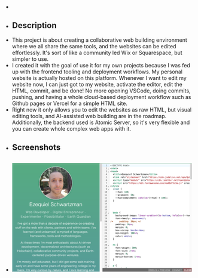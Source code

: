 -
- ## Description
- This project is about creating a collaborative web building environment where we all share the same tools, and the websites can be edited effortlessly. It's sort of like a community led Wix or Squarespace, but simpler to use.
- I created it with the goal of use it for my own projects because I was fed up with the frontend tooling and deployment workflows. My personal website is actually hosted on this platform. Whenever I want to edit my website now, I can just got to my website, activate the editor, edit the HTML, commit, and be done! No more opening VSCode, doing commits, pushing, and having a whole cloud-based deployment workflow such as Github pages or Vercel for a simple HTML site.
- Right now it only allows you to edit the websites as raw HTML, but visual editing tools, and AI-assisted web building are in the roadmap. Additionally, the backend used is Atomic Server, so it's very flexible and you can create whole complex web apps with it.
- ## Screenshots
- ![Screen Shot 2023-03-20 at 19.29.57.png](../assets/Screen_Shot_2023-03-20_at_19.29.57_1679351683605_0.png)
	-